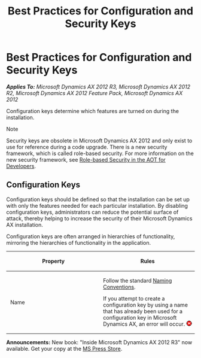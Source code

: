 ﻿---
title: Best Practices for Configuration and Security Keys
TOCTitle: Configuration and Security Keys
ms:assetid: 1c07bfa9-3ddd-40ce-8f6d-f6238414a510
ms:mtpsurl: https://msdn.microsoft.com/en-us/library/Aa590456(v=AX.60)
ms:contentKeyID: 35241420
ms.date: 05/18/2015
mtps_version: v=AX.60
---

# Best Practices for Configuration and Security Keys 


_**Applies To:** Microsoft Dynamics AX 2012 R3, Microsoft Dynamics AX 2012 R2, Microsoft Dynamics AX 2012 Feature Pack, Microsoft Dynamics AX 2012_

Configuration keys determine which features are turned on during the installation.


> [!NOTE]
> <P>Security keys are obsolete in Microsoft Dynamics AX 2012 and only exist to use for reference during a code upgrade. There is a new security framework, which is called role-based security. For more information on the new security framework, see <A href="role-based-security-in-the-aot-for-developers.md">Role-based Security in the AOT for Developers</A>.</P>



## Configuration Keys

Configuration keys should be defined so that the installation can be set up with only the features needed for each particular installation. By disabling configuration keys, administrators can reduce the potential surface of attack, thereby helping to increase the security of their Microsoft Dynamics AX installation.

Configuration keys are often arranged in hierarchies of functionality, mirroring the hierarchies of functionality in the application.

<table>
<colgroup>
<col style="width: 50%" />
<col style="width: 50%" />
</colgroup>
<thead>
<tr class="header">
<th><p>Property</p></th>
<th><p>Rules</p></th>
</tr>
</thead>
<tbody>
<tr class="odd">
<td><p><span id="rx392name"></span> Name</p></td>
<td><p>Follow the standard <a href="naming-conventions.md">Naming Conventions</a>.</p>
<p>If you attempt to create a configuration key by using a name that has already been used for a configuration key in Microsoft Dynamics AX, an error will occur. <img src="images/Aa872655.ErrorIcon(AX.60).gif" title="Error icon" alt="Error icon" /></p></td>
</tr>
</tbody>
</table>

  
**Announcements:** New book: "Inside Microsoft Dynamics AX 2012 R3" now available. Get your copy at the [MS Press Store](https://www.microsoftpressstore.com/store/inside-microsoft-dynamics-ax-2012-r3-9780735685109).


